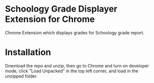 # Schoology Grade Displayer Extension for Chrome
Chrome Extension which displays grades for Schoology grade report.

# Installation
Download the repo and unzip, then go to Chrome and turn on developer mode, click "Load Unpacked" in the top left corner, and load in the unzipped folder.

